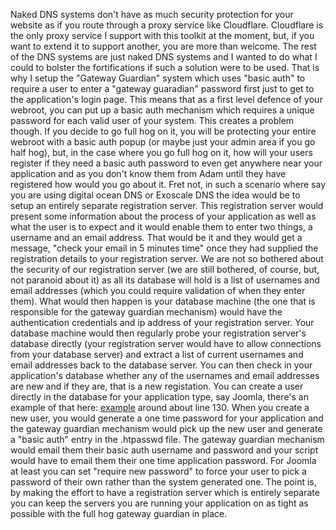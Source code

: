 Naked DNS systems don't have as much security protection for your website as if you route through a proxy service like Cloudflare. Cloudflare is the only proxy service I support with this toolkit at the moment, but, if you want to extend it to support another, you are more than welcome. The rest of the DNS systems are just naked DNS systems and I wanted to do what I could to bolster the fortifications if such a solution were to be used. 
That is why I setup the "Gateway Guardian" system which uses "basic auth" to require a user to enter a "gateway guaradian" password first just to get to the application's login page. This means that as a first level defence of your webroot, you can put up a basic auth mechanism which requires a unique password for each valid user of your system.
This creates a problem though. If you decide to go full hog on it, you will be protecting your entire webroot with a basic auth popup (or maybe just your admin area if you go half hog), but, in the case where you go full hog on it, how will your users register if they need a basic auth password to even get anywhere near your application and as you don't know them from Adam until they have registered how would you go about it. 
Fret not, in such a scenario where say you are using digital ocean DNS or Exoscale DNS the idea would be to setup an entirely separate registration server. This registration server would present some information about the process of your application as well as what the user is to expect and it would enable them to enter two things, a username and an email address. That would be it and they would get a message, "check your email in 5 minutes time" once they had supplied the registration details to your registration server. We are not so bothered about the security of our registration server (we are still bothered, of course, but, not paranoid about it) as all its database will hold is a list of usernames and email addresses (which you could require validation of when they enter them). 
What would then happen is your database machine (the one that is responsible for the gateway guardian mechanism) would have the authentication credentials and ip address of your registration server. Your database machine would then regularly probe your registration server's database directly (your registration server would have to allow connections from your database server) and extract a list of current usernames and email addresses back to the database server. You can then check in your application's database whether any of the usernames and email addresses are new and if they are, that is a new registation. You can create a user directly in the database for your application type, say Joomla, there's an example of that here: [example](https://github.com/agile-deployer/agile-infrastructure-webserver-scripts/blob/master/providerscripts/application/processing/joomla/PerformPostProcessing.sh) around about line 130. When you create a new user, you would generate a one time password for your application and the gateway guardian mechanism would pick up the new user and generate a "basic auth" entry in the .htpasswd file. The gateway guardian mechanism would email them their basic auth username and password and your script would have to email them their one time application password. For Joomla at least you can set "require new password" to force your user to pick a password of their own rather than the system generated one. 
The point is, by making the effort to have a registration server which is entirely separate you can keep the servers you are running your application on as tight as possible with the full hog gateway guardian in place. 
